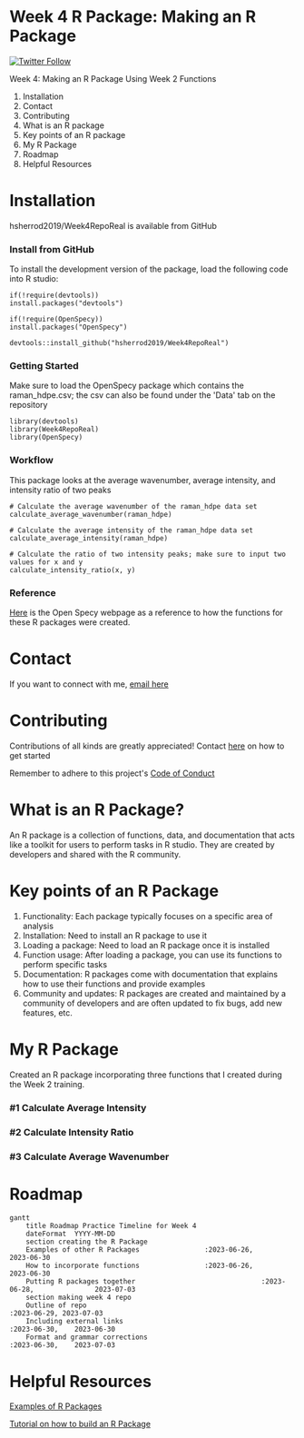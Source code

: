 # Week 4 R Package: Making an R Package

[![Twitter Follow](https://img.shields.io/twitter/follow/csulb?style=social)](https://twitter.com/csulb/with_replies)

Week 4: Making an R Package Using Week 2 Functions
1. Installation
2. Contact
3. Contributing
4. What is an R package
5. Key points of an R package
6. My R Package
7. Roadmap
8. Helpful Resources

# Installation
hsherrod2019/Week4RepoReal is available from GitHub

### Install from GitHub
To install the development version of the package, load the following code into R studio:
```
if(!require(devtools))
install.packages("devtools")

if(!require(OpenSpecy))
install.packages("OpenSpecy")

devtools::install_github("hsherrod2019/Week4RepoReal")
```

### Getting Started
Make sure to load the OpenSpecy package which contains the raman_hdpe.csv; the csv can also be found under the 'Data' tab on the repository
```
library(devtools)
library(Week4RepoReal)
library(OpenSpecy)
```

### Workflow
This package looks at the average wavenumber, average intensity, and intensity ratio of two peaks
```
# Calculate the average wavenumber of the raman_hdpe data set
calculate_average_wavenumber(raman_hdpe)

# Calculate the average intensity of the raman_hdpe data set
calculate_average_intensity(raman_hdpe)

# Calculate the ratio of two intensity peaks; make sure to input two values for x and y
calculate_intensity_ratio(x, y)
```

### Reference
[Here](https://github.com/wincowgerDEV/OpenSpecy-package) is the Open Specy webpage as a reference to how the functions for these R packages were created.


# Contact
If you want to connect with me, [email here](mailto:hannah@mooreplasticresearch.org)

# Contributing
Contributions of all kinds are greatly appreciated!
Contact [here](mailto:hannah@mooreplasticresearch.org) on how to get started

Remember to adhere to this project's [Code of Conduct](https://github.com/Cambalab/fake-data-generator/blob/master/.github/CODE_OF_CONDUCT.md)

# What is an R Package?
An R package is a collection of functions, data, and documentation that acts like a toolkit for users to perform tasks in R studio. They are created by developers and shared with the R community.

# Key points of an R Package
1. Functionality: Each package typically focuses on a specific area of analysis
2. Installation: Need to install an R package to use it
3. Loading a package: Need to load an R package once it is installed
4. Function usage: After loading a package, you can use its functions to perform specific tasks
5. Documentation: R packages come with documentation that explains how to use their functions and provide examples
6. Community and updates: R packages are created and maintained by a community of developers and are often updated to fix bugs, add new features, etc.

# My R Package
Created an R package incorporating three functions that I created during the Week 2 training.

### #1 Calculate Average Intensity
### #2 Calculate Intensity Ratio
### #3 Calculate Average Wavenumber

# Roadmap
```mermaid
gantt
    title Roadmap Practice Timeline for Week 4
    dateFormat  YYYY-MM-DD
    section creating the R Package
    Examples of other R Packages                :2023-06-26,                             2023-06-30
    How to incorporate functions                :2023-06-26,                             2023-06-30
    Putting R packages together                               :2023-06-28,               2023-07-03
    section making week 4 repo
    Outline of repo                                                         :2023-06-29, 2023-07-03
    Including external links                                                            :2023-06-30,    2023-06-30
    Format and grammar corrections                                                      :2023-06-30,    2023-07-03
```

# Helpful Resources
[Examples of R Packages](https://github.com/nanxstats/awesome-shiny-extensions)

[Tutorial on how to build an R Package](https://www.prestevez.com/post/r-package-tutorial/)
